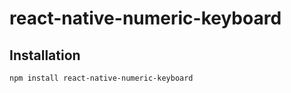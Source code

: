 # react-native-numeric-keyboard

## Installation

```sh
npm install react-native-numeric-keyboard
```
